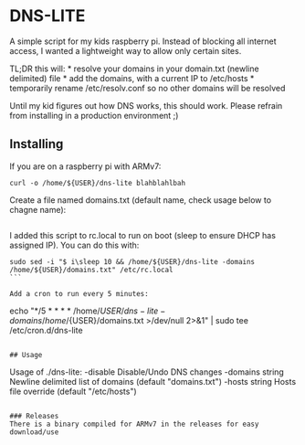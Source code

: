 # DNS-LITE
A simple script for my kids raspberry pi. Instead of blocking all internet access, I wanted a lightweight way to allow only certain sites.

TL;DR this will:
    * resolve your domains in your domain.txt (newline delimited) file
    * add the domains, with a current IP to /etc/hosts
    * temporarily rename /etc/resolv.conf so no other domains will be resolved

Until my kid figures out how DNS works, this should work. Please refrain from installing in a production environment ;)

## Installing
If you are on a raspberry pi with ARMv7:
```
curl -o /home/${USER}/dns-lite blahblahlbah
```

Create a file named domains.txt (default name, check usage below to chagne name):
```

```

I added this script to rc.local to run on boot (sleep to ensure DHCP has assigned IP). You can do this with:
````
sudo sed -i "$ i\sleep 10 && /home/${USER}/dns-lite -domains /home/${USER}/domains.txt" /etc/rc.local
```

Add a cron to run every 5 minutes:
````
echo "*/5 * * * * /home/${USER}/dns-lite -domains /home/${USER}/domains.txt >/dev/null 2>&1" | sudo tee /etc/cron.d/dns-lite
```

## Usage
```
Usage of ./dns-lite:
  -disable
        Disable/Undo DNS changes
  -domains string
        Newline delimited list of domains (default "domains.txt")
  -hosts string
        Hosts file override (default "/etc/hosts")
```

### Releases
There is a binary compiled for ARMv7 in the releases for easy download/use
